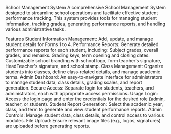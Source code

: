 School Management System
A comprehensive School Management System designed to streamline school operations and facilitate effective student performance tracking. This system provides tools for managing student information, tracking grades, generating performance reports, and handling various administrative tasks.

Features
Student Information Management: Add, update, and manage student details for Forms 1 to 4.
Performance Reports: Generate detailed performance reports for each student, including:
Subject grades, overall grades, and remarks.
Grading keys, term opening and closing dates.
Customizable school branding with school logo, form teacher's signature, HeadTeacher's signature, and school stamp.
Class Management: Organize students into classes, define class-related details, and manage academic terms.
Admin Dashboard: An easy-to-navigate interface for administrators to manage student data, class details, grading scales, and report generation.
Secure Access: Separate login for students, teachers, and administrators, each with appropriate access permissions.
Usage
Login: Access the login page and enter the credentials for the desired role (admin, teacher, or student).
Student Report Generation: Select the academic year, class, and term to generate and view student performance reports.
Admin Controls: Manage student data, class details, and control access to various modules.
File Upload: Ensure relevant image files (e.g., logos, signatures) are uploaded before generating reports.
